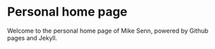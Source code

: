 # Personal home page

Welcome to the personal home page of Mike Senn, powered by Github pages and Jekyll.
